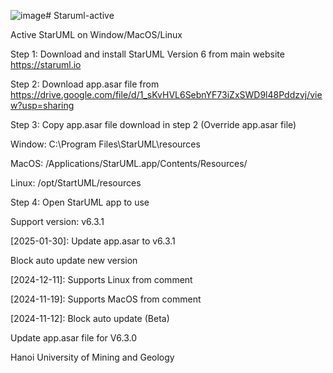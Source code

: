 ![image](https://github.com/user-attachments/assets/2c01c49d-e579-445a-b300-85818ca16134)# Staruml-active

Active StarUML on Window/MacOS/Linux

Step 1: Download and install StarUML Version 6 from main website https://staruml.io

Step 2: Download app.asar file from https://drive.google.com/file/d/1_sKvHVL6SebnYF73iZxSWD9l48Pddzvj/view?usp=sharing

Step 3: Copy app.asar file download in step 2 (Override app.asar file)

Window: C:\Program Files\StarUML\resources

MacOS: /Applications/StarUML.app/Contents/Resources/

Linux: /opt/StartUML/resources

Step 4: Open StarUML app to use

Support version: v6.3.1

[2025-01-30]:
Update app.asar to v6.3.1

Block auto update new version

[2024-12-11]: Supports Linux from comment

[2024-11-19]: Supports MacOS from comment

[2024-11-12]:
Block auto update (Beta)

Update app.asar file for V6.3.0

Hanoi University of Mining and Geology
